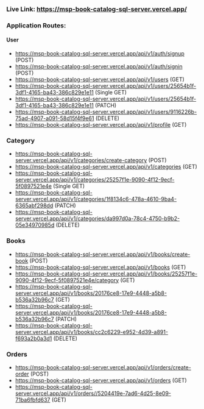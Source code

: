 ### Live Link: https://msp-book-catalog-sql-server.vercel.app/

### Application Routes:

#### User

- https://msp-book-catalog-sql-server.vercel.app/api/v1/auth/signup (POST)
- https://msp-book-catalog-sql-server.vercel.app/api/v1/auth/signin (POST)
- https://msp-book-catalog-sql-server.vercel.app/api/v1/users (GET)
- https://msp-book-catalog-sql-server.vercel.app/api/v1/users/25654b1f-3df1-4165-ba43-386c829e1e11 (Single GET)
- https://msp-book-catalog-sql-server.vercel.app/api/v1/users/25654b1f-3df1-4165-ba43-386c829e1e11 (PATCH)
- https://msp-book-catalog-sql-server.vercel.app/api/v1/users/9116226b-75ad-4907-a091-58d15f4f9e61 (DELETE)
- https://msp-book-catalog-sql-server.vercel.app/api/v1/profile (GET)

### Category

- https://msp-book-catalog-sql-server.vercel.app/api/v1/categories/create-category (POST)
- https://msp-book-catalog-sql-server.vercel.app/api/v1/categories (GET)
- https://msp-book-catalog-sql-server.vercel.app/api/v1/categories/25257f1e-9090-4f12-9ecf-5f0897521e4e (Single GET)
- https://msp-book-catalog-sql-server.vercel.app/api/v1/categories/1f8134c6-478a-4610-9ba4-6365abf298dd (PATCH)
- https://msp-book-catalog-sql-server.vercel.app/api/v1/categories/da997d0a-78c4-4750-b9b2-05e34970985d (DELETE)

### Books

- https://msp-book-catalog-sql-server.vercel.app/api/v1/books/create-book (POST)
- https://msp-book-catalog-sql-server.vercel.app/api/v1/books (GET)
- https://msp-book-catalog-sql-server.vercel.app/api/v1/books/25257f1e-9090-4f12-9ecf-5f0897521e4e/category (GET)
- https://msp-book-catalog-sql-server.vercel.app/api/v1/books/20176ce8-17e9-4448-a5b8-b536a32b96c7 (GET)
- https://msp-book-catalog-sql-server.vercel.app/api/v1/books/20176ce8-17e9-4448-a5b8-b536a32b96c7 (PATCH)
- https://msp-book-catalog-sql-server.vercel.app/api/v1/books/cc2c6229-e952-4d39-a891-f693a2b0a3d1 (DELETE)

### Orders

- https://msp-book-catalog-sql-server.vercel.app/api/v1/orders/create-order (POST)
- https://msp-book-catalog-sql-server.vercel.app/api/v1/orders (GET)
- https://msp-book-catalog-sql-server.vercel.app/api/v1/orders//5204419e-7ad6-4d25-8e09-71ba6fbfd637 (GET)
